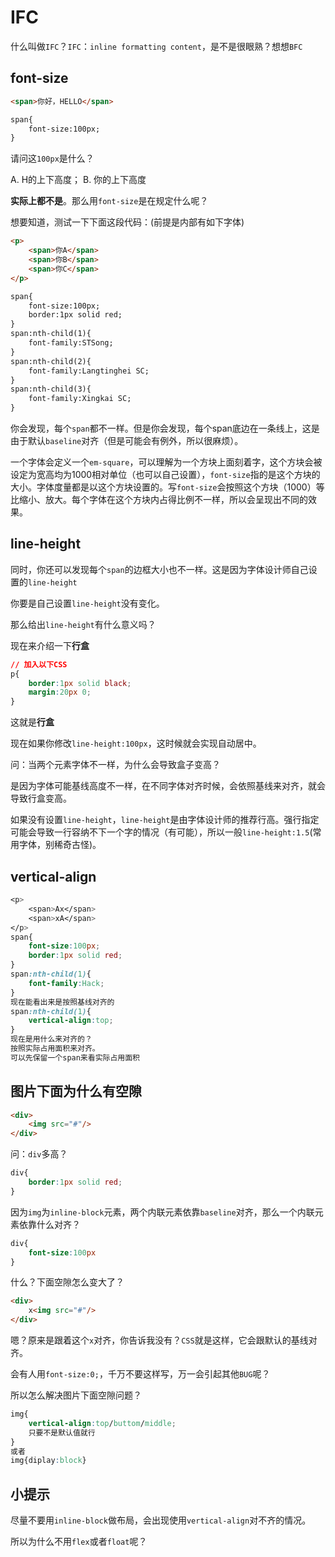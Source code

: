 # IFC

什么叫做`IFC`？`IFC`：`inline formatting content`，是不是很眼熟？想想`BFC`

## font-size

```html
<span>你好，HELLO</span>

span{
	font-size:100px;
}
```

请问这`100px`是什么？

A. H的上下高度； B. 你的上下高度

**实际上都不是**。那么用`font-size`是在规定什么呢？

想要知道，测试一下下面这段代码：(前提是内部有如下字体)

```html
<p>
    <span>你A</span>
	<span>你B</span>
	<span>你C</span>
</p>

span{
	font-size:100px;
	border:1px solid red;
}
span:nth-child(1){
	font-family:STSong;
}
span:nth-child(2){
	font-family:Langtinghei SC;
}
span:nth-child(3){
	font-family:Xingkai SC;
}
```

你会发现，每个`span`都不一样。但是你会发现，每个span底边在一条线上，这是由于默认`baseline`对齐（但是可能会有例外，所以很麻烦）。

一个字体会定义一个`em-square`，可以理解为一个方块上面刻着字，这个方块会被设定为宽高均为1000相对单位（也可以自己设置），`font-size`指的是这个方块的大小。字体度量都是以这个方块设置的。写`font-size`会按照这个方块（1000）等比缩小、放大。每个字体在这个方块内占得比例不一样，所以会呈现出不同的效果。

## line-height

同时，你还可以发现每个`span`的边框大小也不一样。这是因为字体设计师自己设置的`line-height`

你要是自己设置`line-height`没有变化。

那么给出`line-height`有什么意义吗？

现在来介绍一下**行盒**

```css
// 加入以下CSS
p{
    border:1px solid black;
    margin:20px 0;
}
```

这就是**行盒**

现在如果你修改`line-height:100px`，这时候就会实现自动居中。

问：当两个元素字体不一样，为什么会导致盒子变高？

是因为字体可能基线高度不一样，在不同字体对齐时候，会依照基线来对齐，就会导致行盒变高。

如果没有设置`line-height`，`line-height`是由字体设计师的推荐行高。强行指定可能会导致一行容纳不下一个字的情况（有可能），所以一般`line-height:1.5`(常用字体，别稀奇古怪)。

## vertical-align

```css
<p>
    <span>Ax</span>
    <span>xA</span>
</p>
span{
	font-size:100px;
	border:1px solid red;
}
span:nth-child(1){
	font-family:Hack;
}
现在能看出来是按照基线对齐的
span:nth-child(1){
    vertical-align:top;
}
现在是用什么来对齐的？
按照实际占用面积来对齐。
可以先保留一个span来看实际占用面积
```

## 图片下面为什么有空隙

```html
<div>
    <img src="#"/>
</div>
```

问：`div`多高？

```css
div{
    border:1px solid red;
}
```

因为`img`为`inline-block`元素，两个内联元素依靠`baseline`对齐，那么一个内联元素依靠什么对齐？

```css
div{
    font-size:100px
}
```

什么？下面空隙怎么变大了？

```html
<div>
    x<img src="#"/>
</div>
```

嗯？原来是跟着这个`x`对齐，你告诉我没有？`CSS`就是这样，它会跟默认的基线对齐。

会有人用`font-size:0;`，千万不要这样写，万一会引起其他`BUG`呢？

所以怎么解决图片下面空隙问题？

```css
img{
    vertical-align:top/buttom/middle;
    只要不是默认值就行
}
或者
img{diplay:block}
```

## 小提示

尽量不要用`inline-block`做布局，会出现使用`vertical-align`对不齐的情况。

所以为什么不用`flex`或者`float`呢？



